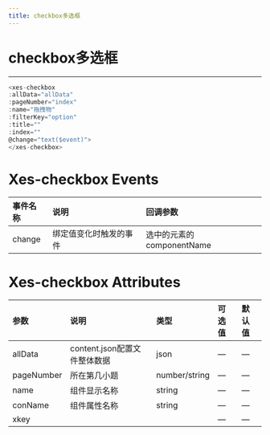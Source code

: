 ```yaml
---
title: checkbox多选框
---
```

# checkbox多选框
---
<xes-checkbox></xes-checkbox>

```js
<xes-checkbox 
:allData="allData" 
:pageNumber="index" 
:name="拖拽物" 
:filterKey="option"
:title=""
:index=""
@change="text($event)">
</xes-checkbox>
```
# Xes-checkbox Events
事件名称|说明|回调参数
:--|:--|:--
change|绑定值变化时触发的事件|选中的元素的componentName

# Xes-checkbox Attributes
参数        |说明                         |类型            |可选值|默认值
:---------  |:-------------------------- |:--             |:--  |:--
allData     |content.json配置⽂件整体数据 |json            |—     |—
pageNumber  |所在第几⼩题                 |number/string   |—	    |—
name        |组件显示名称                 |string          |—	    |—
conName     |组件属性名称                 |string          |—	    |—	
xkey        ||            |—     |—